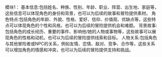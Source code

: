 模块1：
基本信息:包括姓名、种族、性别、年龄、职业、阵营、出生地、家庭等，这些信息可以体现角色的身份和背景，也可以为后续的故事和冒险提供素材。
角色特点:包括角色的年龄、外貌、性格、爱好、信仰、价值观、优缺点等，这些特点可以体现角色的个性和风格，也可以为后续的冒险提供机会和难题。
背景故事:包括角色的成长经历、重要的事件、影响他/她的人物或事物等，这些故事可以展现角色的性格和动机，也可以为后续的冒险提供线索和目标。
人物关系:包括角色与其他冒险者或NPC的关系，例如友情、恋情、敌对、竞争、合作等，这些关系可以增加角色的情感和冲突，也可以为后续的冒险提供支持和挑战。
